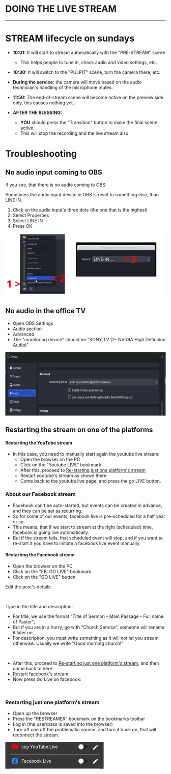 <h1>DOING THE LIVE STREAM</h1>
<hr>

# STREAM lifecycle on sundays

* **10:01:** It will start to stream automatically with the "PRE-STREAM" scene
    * This helps people to tune in, check audio and video settings, etc.
* **10:30:** It will switch to the "PULPIT" scene, turn the camera there, etc.

* **During the service:** the camera will move based on the audio technician's handling of the microphone mutes.

* **11:50:** The end-of-stream scene will become active on the preview side only, this causes nothing yet.

* **AFTER THE BLESSING:**
  * **YOU** should press the "Transition" button to make the final scene active.
  * This will stop the recording and the live stream also.

<div style="page-break-after: always;"></div>

# Troubleshooting

## No audio input coming to OBS

If you see, that there is no audio coming to OBS:

Sometimes the audio input device in OBS is reset to something else, than LINE IN.

1. Click on the audio input's three dots (the one that is the highest)
1. Select Properties
1. Select LINE IN
1. Press OK

<img alt="" src="assets/video/screenshots/troubleshoot_obs_audio_input.png" height="200">

## No audio in the office TV

* Open OBS Settings
* Audio section
* Advanced
* The "monitoring device" should be "SONY TV (2- NVIDIA High Definition Audio)"

<img alt="" src="assets/video/obs_audio_monitor.png" height="200">

<div style="page-break-after: always;"></div>

## Restarting the stream on one of the platforms

#### Restarting the YouTube stream

* In this case, you need to manually start again the youtube live stream:
    * Open the browser on the PC
    * Click on the "Youtube LIVE" bookmark
    * After this, proceed to [Re-starting just one platform's stream](#restarting-just-one-platforms-stream)
    * Restart youtube's stream as shown there
    * Come back to the youtube live page, and press the go LIVE button.

### About our Facebook stream

* Facebook can't be auto-started, but events can be created in advance, and they can be set as recurring.
* So for some of our events, facebook live is pre-scheduled for a half year or so.
* This means, that if we start to stream at the right (scheduled) time, facebook is going live automatically.
* But if the stream fails, that scheduled event will stop, and if you want to re-start it you have to initiate a
  facebook live event manually.

#### Restarting the Facebook stream

* Open the browser on the PC
* Click on the "FB: GO LIVE" bookmark
* Click on the "GO LIVE" button

Edit the post's details:

<img alt="" src="assets/video/screenshots/fblivedetailedit.png" height="300">

Type in the title and description:

* For title, we use the format "Title of Sermon - Main Passage - Full name of Pastor",
* But if you are in a hurry, go with "Church Service", someone will rename it later on.
* For description, you must write something as it will not let you stream otherwise. Usually we write "Good morning
  church!"

<img alt="" src="assets/video/screenshots/fb_live_post_Details.png" height="300">

* After this, proceed to [Re-starting just one platform's stream](#restarting-just-one-platforms-stream), and then come
  back to here.
* Restart facebook's stream
* Now press Go Live on facebook:

<img alt="" src="assets/video/screenshots/fb_start_stream.png" height="300">

### Restarting just one platform's stream

* Open up the browser
* Press the "RESTREAMER" bookmark on the bookmarks toolbar
* Log in (the user/pass is saved into the browser)
* Turn off one off the problematic source, and turn it back on, that will reconnect the stream.

<img alt="" src="assets/video/screenshots/restreamer_sources.png">
